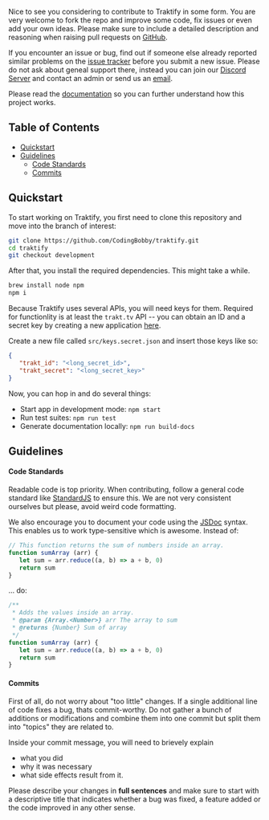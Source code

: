 Nice to see you considering to contribute to Traktify in some form.
You are very welcome to fork the repo and improve some code, fix issues or even add your own ideas.
Please make sure to include a detailed description and reasoning when raising pull requests on [GitHub](https://github.com/CodingBobby/traktify/pulls).

If you encounter an issue or bug, find out if someone else already reported similar problems on the [issue tracker](https://github.com/CodingBobby/traktify/issues) before you submit a new issue.
Please do not ask about geneal support there, instead you can join our [Discord Server](https://discord.gg/BJNAMcj) and contact an admin or send us an [email](mailto:traktify@codingbobby.xyz).

Please read the [documentation](https://codingbobby.xyz/traktify/docs) so you can further understand how this project works.


## Table of Contents
- [Quickstart](#quickstart)
- [Guidelines](#guidelines)
  - [Code Standards](#code-standards)
  - [Commits](#commits)


<a name="quickstart"></a>

## Quickstart
To start working on Traktify, you first need to clone this repository and move into the branch of interest:
```sh
git clone https://github.com/CodingBobby/traktify.git
cd traktify
git checkout development
```
After that, you install the required dependencies.
This might take a while.
```sh
brew install node npm
npm i
```

Because Traktify uses several APIs, you will need keys for them.
Required for functionlity is at least the `trakt.tv` API -- you can obtain an ID and a secret key by creating a new application [here](https://trakt.tv/oauth/applications).

Create a new file called `src/keys.secret.json` and insert those keys like so:
```json
{
   "trakt_id": "<long_secret_id>",
   "trakt_secret": "<long_secret_key>"
}
```

Now, you can hop in and do several things:
 - Start app in development mode: `npm start`
 - Run test suites: `npm run test`
 - Generate documentation locally: `npm run build-docs`


<a name="guidelines"></a>

## Guidelines

<a name="code-standards"></a>

#### Code Standards
Readable code is top priority.
When contributing, follow a general code standard like [StandardJS](https://standardjs.com/rules.html) to ensure this.
We are not very consistent ourselves but please, avoid weird code formatting.

We also encourage you to document your code using the [JSDoc](https://jsdoc.app) syntax.
This enables us to work type-sensitive which is awesome.
Instead of:

```js
// This function returns the sum of numbers inside an array.
function sumArray (arr) {
   let sum = arr.reduce((a, b) => a + b, 0)
   return sum
}
```
… do:
```js
/**
 * Adds the values inside an array.
 * @param {Array.<Number>} arr The array to sum
 * @returns {Number} Sum of array
 */
function sumArray (arr) {
   let sum = arr.reduce((a, b) => a + b, 0)
   return sum
}
```

<a name="commits"></a>

#### Commits
First of all, do not worry about "too little" changes.
If a single additional line of code fixes a bug, thats commit-worthy.
Do not gather a bunch of additions or modifications and combine them into one commit but split them into "topics" they are related to.

Inside your commit message, you will need to brievely explain
- what you did
- why it was necessary
- what side effects result from it.

Please describe your changes in **full sentences** and make sure to start with a descriptive title that indicates whether a bug was fixed, a feature added or the code improved in any other sense.
